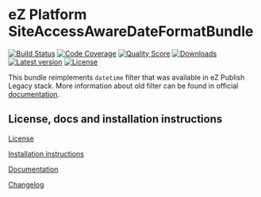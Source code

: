 eZ Platform SiteAccessAwareDateFormatBundle
===========================================
    
[![Build Status](https://img.shields.io/travis/MarioBlazek/ezplatform-siteaccess-aware-date-format-bundle.svg?style=flat-square)](https://travis-ci.org/MarioBlazek/ezplatform-siteaccess-aware-date-format-bundle)
[![Code Coverage](https://img.shields.io/codecov/c/github/MarioBlazek/ezplatform-siteaccess-aware-date-format-bundle.svg?style=flat-square)](https://codecov.io/gh/MarioBlazek/ezplatform-siteaccess-aware-date-format-bundle)
[![Quality Score](https://img.shields.io/scrutinizer/g/MarioBlazek/ezplatform-siteaccess-aware-date-format-bundle.svg?style=flat-square)](https://scrutinizer-ci.com/g/MarioBlazek/ezplatform-siteaccess-aware-date-format-bundle)
[![Downloads](https://img.shields.io/packagist/dt/marioblazek/ezplatform-siteaccess-aware-date-format-bundle.svg?style=flat-square)](https://packagist.org/packages/marioblazek/ezplatform-siteaccess-aware-date-format-bundle/stats)
[![Latest version](https://img.shields.io/packagist/v/MarioBlazek/ezplatform-siteaccess-aware-date-format-bundle.svg?style=flat-square)](https://github.com/MarioBlazek/ezplatform-siteaccess-aware-date-format-bundle/releases)
[![License](https://img.shields.io/github/license/MarioBlazek/ezplatform-siteaccess-aware-date-format-bundle.svg?style=flat-square)](LICENSE)

This bundle reimplements `datetime` filter that was available in eZ Publish Legacy stack. More information about old filter can be found in official [documentation](https://doc.ez.no/eZ-Publish/Technical-manual/3.10/Reference/Template-operators/Formatting-and-internationalization/datetime).

License, docs and installation instructions
-------------------------------------------

[License](LICENSE)

[Installation instructions](doc/INSTALL.md)

[Documentation](doc/DOC.md)

[Changelog](doc/CHANGELOG.md)
